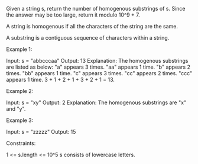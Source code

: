 Given a string s, return the number of homogenous substrings of s. Since the
answer may be too large, return it modulo 10^9 + 7.

A string is homogenous if all the characters of the string are the same.

A substring is a contiguous sequence of characters within a string.


Example 1:


Input: s = "abbcccaa"
Output: 13
Explanation: The homogenous substrings are listed as below:
"a"   appears 3 times.
"aa"  appears 1 time.
"b"   appears 2 times.
"bb"  appears 1 time.
"c"   appears 3 times.
"cc"  appears 2 times.
"ccc" appears 1 time.
3 + 1 + 2 + 1 + 3 + 2 + 1 = 13.

Example 2:


Input: s = "xy"
Output: 2
Explanation: The homogenous substrings are "x" and "y".

Example 3:


Input: s = "zzzzz"
Output: 15



Constraints:


1 <= s.length <= 10^5
s consists of lowercase letters.



